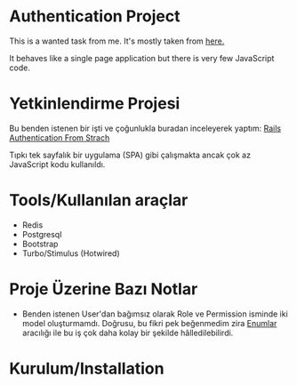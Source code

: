 # Authentication Project
This is a wanted task from me. It's mostly taken from [here.](https://stevepolito.design/blog/rails-authentication-from-scratch)

It behaves like a single page application but there is very few JavaScript code.

# Yetkinlendirme Projesi
Bu benden istenen bir işti ve çoğunlukla buradan inceleyerek yaptım: [Rails Authentication From Strach](https://stevepolito.design/blog/rails-authentication-from-scratch)

Tıpkı tek sayfalık bir uygulama (SPA) gibi çalışmakta ancak çok az JavaScript kodu kullanıldı.

# Tools/Kullanılan araçlar
- Redis
- Postgresql
- Bootstrap
- Turbo/Stimulus (Hotwired)

# Proje Üzerine Bazı Notlar
- Benden istenen User'dan bağımsız olarak Role ve Permission isminde iki model oluşturmamdı. Doğrusu, bu fikri pek beğenmedim zira [Enumlar](https://api.rubyonrails.org/classes/ActiveRecord/Enum.html) aracılığı ile bu iş çok daha kolay bir şekilde hâlledilebilirdi. 

# Kurulum/Installation
